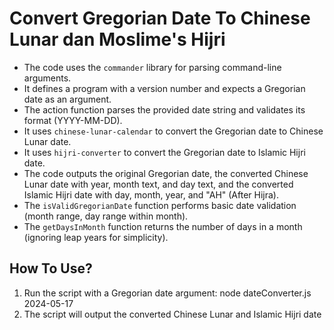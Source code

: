# Convert Gregorian Date To Chinese Lunar dan Moslime's Hijri

- The code uses the `commander` library for parsing command-line arguments.
- It defines a program with a version number and expects a Gregorian date as an argument.
- The action function parses the provided date string and validates its format (YYYY-MM-DD).
- It uses `chinese-lunar-calendar` to convert the Gregorian date to Chinese Lunar date.
- It uses `hijri-converter` to convert the Gregorian date to Islamic Hijri date.
- The code outputs the original Gregorian date, the converted Chinese Lunar date with year, month text, and day text, and the converted Islamic Hijri date with day, month, year, and "AH" (After Hijra).
- The `isValidGregorianDate` function performs basic date validation (month range, day range within month).
- The `getDaysInMonth` function returns the number of days in a month (ignoring leap years for simplicity).

## How To Use?

1. Run the script with a Gregorian date argument: node dateConverter.js 2024-05-17
2. The script will output the converted Chinese Lunar and Islamic Hijri date